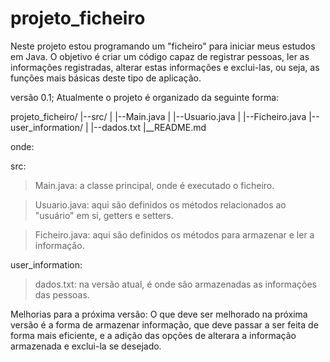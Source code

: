 # projeto_ficheiro
Neste projeto estou programando um "ficheiro" para iniciar meus estudos em Java. O objetivo é criar um código capaz de registrar pessoas, ler as informações registradas, alterar estas informações e exclui-las, ou seja, as funções mais básicas deste tipo de aplicação.

versão 0.1;
Atualmente o projeto é organizado da seguinte forma:

projeto_ficheiro/
|--src/
|  |--Main.java
|  |--Usuario.java
|  |--Ficheiro.java
|--user_information/
|  |--dados.txt
|__README.md

onde:

src:
>Main.java: a classe principal, onde é executado o ficheiro.

>Usuario.java: aqui são definidos os métodos relacionados ao "usuário" em si, getters e setters.

>Ficheiro.java: aqui são definidos os métodos para armazenar e ler a informação.

user_information:
>dados.txt: na versão atual, é onde são armazenadas as informações das pessoas.

Melhorias para a próxima versão:
O que deve ser melhorado na próxima versão é a forma de armazenar informação, que deve passar a ser
feita de forma mais eficiente, e a adição das opções de alterara a informação armazenada e exclui-la se desejado.
